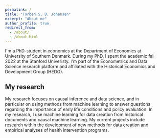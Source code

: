 ```yaml
---
permalink: /
title: "Torben S. D. Johansen"
excerpt: "About me"
author_profile: true
redirect_from: 
  - /about/
  - /about.html
---
```


I'm a PhD-student in economics at the Department of Economics at University of Southern Denmark.
During my PhD, I spent the academic fall 2022 at the Stanford Univeristy.
I'm part of the Econometrics and Data Science research platform and affiliated with the Historical Economics and Development Group (HEDG).

## My research
My research focuses on causal inference and data science, and in particular on using methods from machine learning to answer questions regarding the importance of early life conditions and policy evaluation. 
In my research, I use machine learning for data creation from historical documents and causal machine learning. 
My current projects include research within the development of new methods for data creation and empirical analyses of health intervention programs.